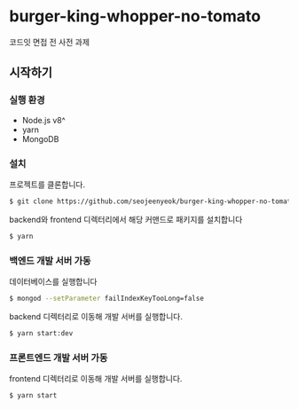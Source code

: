 # burger-king-whopper-no-tomato
코드잇 면접 전 사전 과제


## 시작하기

### 실행 환경
- Node.js v8^
- yarn
- MongoDB

### 설치
프로젝트를 클론합니다.

```bash
$ git clone https://github.com/seojeenyeok/burger-king-whopper-no-tomato
```

backend와 frontend 디렉터리에서 해당 커맨드로 패키지를 설치합니다

```bash
$ yarn
```

### 백엔드 개발 서버 가동

데이터베이스를 실행합니다

```bash
$ mongod --setParameter failIndexKeyTooLong=false
```
backend 디렉터리로 이동해 개발 서버를 실행합니다.
```bash
$ yarn start:dev
```

### 프론트엔드 개발 서버 가동

frontend 디렉터리로 이동해 개발 서버를 실행합니다.

```bash
$ yarn start
```